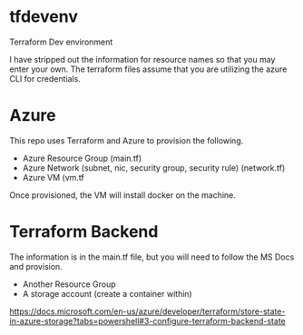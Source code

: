 # tfdevenv
Terraform Dev environment

I have stripped out the information for resource names so that you may enter your own.
The terraform files assume that you are utilizing the azure CLI for credentials.

# Azure
This repo uses Terraform and Azure to provision the following.
- Azure Resource Group (main.tf)
- Azure Network (subnet, nic, security group, security rule) (network.tf)
- Azure VM (vm.tf

Once provisioned, the VM will install docker on the machine.

# Terraform Backend
The information is in the main.tf file, but you will need to follow the MS Docs and provision.
- Another Resource Group
- A storage account (create a container within)

https://docs.microsoft.com/en-us/azure/developer/terraform/store-state-in-azure-storage?tabs=powershell#3-configure-terraform-backend-state
